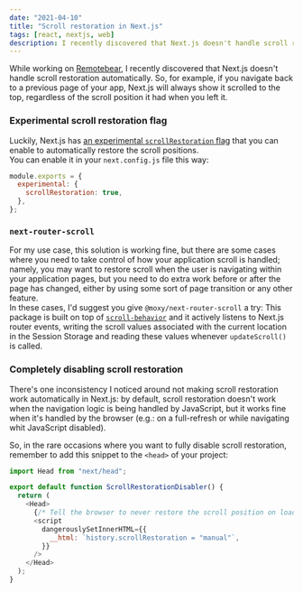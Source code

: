 ```yaml
---
date: "2021-04-10"
title: "Scroll restoration in Next.js"
tags: [react, nextjs, web]
description: I recently discovered that Next.js doesn't handle scroll restoration out-of-the-box. Here are a couple of options to support scroll restoration in your Next.js projects.
---
```


While working on [Remotebear](https://remotebear.io/), I recently discovered that Next.js doesn't handle scroll restoration automatically. So, for example, if you navigate back to a previous page of your app, Next.js will always show it scrolled to the top, regardless of the scroll position it had when you left it.

### Experimental scroll restoration flag

Luckily, Next.js has [an experimental `scrollRestoration` flag](https://github.com/vercel/next.js/commit/38bd1a024cb25923d8ea15f269a7294d073684d8) that you can enable to automatically restore the scroll positions.  
You can enable it in your `next.config.js` file this way:

```js
module.exports = {
  experimental: {
    scrollRestoration: true,
  },
};
```

### `next-router-scroll`

For my use case, this solution is working fine, but there are some cases where you need to take control of how your application scroll is handled; namely, you may want to restore scroll when the user is navigating within your application pages, but you need to do extra work before or after the page has changed, either by using some sort of page transition or any other feature.  
In these cases, I'd suggest you give `@moxy/next-router-scroll` a try: This package is built on top of [`scroll-behavior`](https://www.npmjs.com/package/scroll-behavior) and it actively listens to Next.js router events, writing the scroll values associated with the current location in the Session Storage and reading these values whenever `updateScroll()` is called.

### Completely disabling scroll restoration

There's one inconsistency I noticed around not making scroll restoration work automatically in Next.js: by default, scroll restoration doesn't work when the navigation logic is being handled by JavaScript, but it works fine when it's handled by the browser (e.g.: on a full-refresh or while navigating whit JavaScript disabled).

So, in the rare occasions where you want to fully disable scroll restoration, remember to add this snippet to the `<head>` of your project:

```js
import Head from "next/head";

export default function ScrollRestorationDisabler() {
  return (
    <Head>
      {/* Tell the browser to never restore the scroll position on load */}
      <script
        dangerouslySetInnerHTML={{
          __html: `history.scrollRestoration = "manual"`,
        }}
      />
    </Head>
  );
}
```
